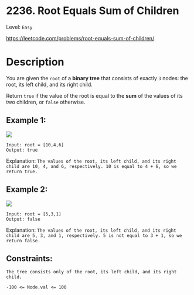 # 2236. Root Equals Sum of Children
Level: `Easy`

https://leetcode.com/problems/root-equals-sum-of-children/

# Description

You are given the `root` of a <b>binary tree</b> that consists of exactly `3` nodes: the root, its left child, and its right child.

Return `true` if the value of the root is equal to the <b>sum</b> of the values of its two children, or `false` otherwise.


## Example 1:

<img src="https://assets.leetcode.com/uploads/2022/04/08/graph3drawio.png">

    Input: root = [10,4,6]
    Output: true

Explanation: `The values of the root, its left child, and its right child are 10, 4, and 6, respectively.
10 is equal to 4 + 6, so we return true.`

## Example 2:

<img src="https://assets.leetcode.com/uploads/2022/04/08/graph3drawio-1.png">

    Input: root = [5,3,1]
    Output: false

Explanation: `The values of the root, its left child, and its right child are 5, 3, and 1, respectively.
5 is not equal to 3 + 1, so we return false.`


## Constraints:

`The tree consists only of the root, its left child, and its right child.`

`-100 <= Node.val <= 100`